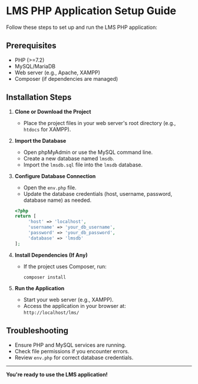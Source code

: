 # LMS PHP Application Setup Guide

Follow these steps to set up and run the LMS PHP application:

## Prerequisites

- PHP (>=7.2)
- MySQL/MariaDB
- Web server (e.g., Apache, XAMPP)
- Composer (if dependencies are managed)

## Installation Steps

1. **Clone or Download the Project**
    - Place the project files in your web server's root directory (e.g., `htdocs` for XAMPP).

2. **Import the Database**
    - Open phpMyAdmin or use the MySQL command line.
    - Create a new database named `lmsdb`.
    - Import the `lmsdb.sql` file into the `lmsdb` database.

3. **Configure Database Connection**
    - Open the `env.php` file.
    - Update the database credentials (host, username, password, database name) as needed.

    ```php
    <?php
    return [
         'host' => 'localhost',
         'username' => 'your_db_username',
         'password' => 'your_db_password',
         'database' => 'lmsdb'
    ];
    ```

4. **Install Dependencies (If Any)**
    - If the project uses Composer, run:
      ```
      composer install
      ```

5. **Run the Application**
    - Start your web server (e.g., XAMPP).
    - Access the application in your browser at:  
      `http://localhost/lms/`

## Troubleshooting

- Ensure PHP and MySQL services are running.
- Check file permissions if you encounter errors.
- Review `env.php` for correct database credentials.

---

**You're ready to use the LMS application!**